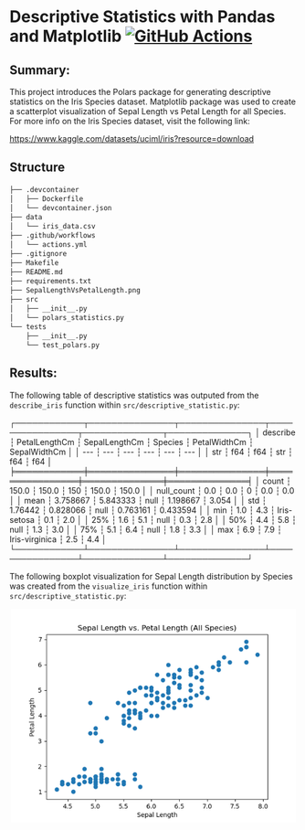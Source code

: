 # Descriptive Statistics with Pandas and Matplotlib   [![GitHub Actions](https://github.com/nogibjj/mjh140-MiniProject3/workflows/CI/badge.svg)](https://github.com/nogibjj/mjh140-MiniProject3/actions)


## Summary:

This project introduces the Polars package for generating descriptive statistics on the Iris Species dataset. Matplotlib package was used to create a scatterplot visualization of Sepal Length vs Petal Length for all Species. For more info on the Iris Species dataset, visit the following link:

https://www.kaggle.com/datasets/uciml/iris?resource=download

## Structure

```text
├── .devcontainer
│   ├── Dockerfile
│   └── devcontainer.json
├── data
│   └── iris_data.csv
├── .github/workflows
│   └── actions.yml
├── .gitignore
├── Makefile
├── README.md
├── requirements.txt
├── SepalLengthVsPetalLength.png
├── src
│   ├── __init__.py
│   └── polars_statistics.py
└── tests
    ├── __init__.py
    └── test_polars.py

```

## Results:

The following table of descriptive statistics was outputed from the `describe_iris` function within `src/descriptive_statistic.py`:

┌────────────┬───────────────┬───────────────┬────────────────┬──────────────┬──────────────┐
│ describe   ┆ PetalLengthCm ┆ SepalLengthCm ┆ Species        ┆ PetalWidthCm ┆ SepalWidthCm │
│ ---        ┆ ---           ┆ ---           ┆ ---            ┆ ---          ┆ ---          │
│ str        ┆ f64           ┆ f64           ┆ str            ┆ f64          ┆ f64          │
╞════════════╪═══════════════╪═══════════════╪════════════════╪══════════════╪══════════════╡
│ count      ┆ 150.0         ┆ 150.0         ┆ 150            ┆ 150.0        ┆ 150.0        │
│ null_count ┆ 0.0           ┆ 0.0           ┆ 0              ┆ 0.0          ┆ 0.0          │
│ mean       ┆ 3.758667      ┆ 5.843333      ┆ null           ┆ 1.198667     ┆ 3.054        │
│ std        ┆ 1.76442       ┆ 0.828066      ┆ null           ┆ 0.763161     ┆ 0.433594     │
│ min        ┆ 1.0           ┆ 4.3           ┆ Iris-setosa    ┆ 0.1          ┆ 2.0          │
│ 25%        ┆ 1.6           ┆ 5.1           ┆ null           ┆ 0.3          ┆ 2.8          │
│ 50%        ┆ 4.4           ┆ 5.8           ┆ null           ┆ 1.3          ┆ 3.0          │
│ 75%        ┆ 5.1           ┆ 6.4           ┆ null           ┆ 1.8          ┆ 3.3          │
│ max        ┆ 6.9           ┆ 7.9           ┆ Iris-virginica ┆ 2.5          ┆ 4.4          │
└────────────┴───────────────┴───────────────┴────────────────┴──────────────┴──────────────┘


The following boxplot visualization for Sepal Length distribution by Species was created from the `visualize_iris` function within `src/descriptive_statistic.py`:

<p align = "center"><img src = "https://github.com/nogibjj/mjh140-MiniProject3/blob/main/SepalLengthVsPetalLength.png" width = 500px></p>
